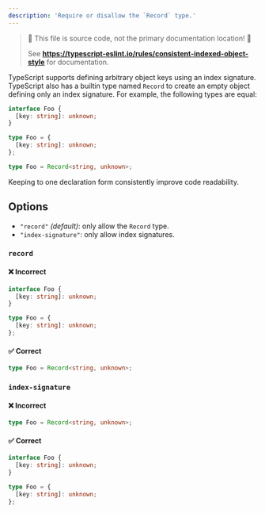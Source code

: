 ```yaml
---
description: 'Require or disallow the `Record` type.'
---
```


> 🛑 This file is source code, not the primary documentation location! 🛑
>
> See **https://typescript-eslint.io/rules/consistent-indexed-object-style** for documentation.

TypeScript supports defining arbitrary object keys using an index signature. TypeScript also has a builtin type named `Record` to create an empty object defining only an index signature. For example, the following types are equal:

```ts
interface Foo {
  [key: string]: unknown;
}

type Foo = {
  [key: string]: unknown;
};

type Foo = Record<string, unknown>;
```

Keeping to one declaration form consistently improve code readability.

## Options

- `"record"` _(default)_: only allow the `Record` type.
- `"index-signature"`: only allow index signatures.

### `record`

<!--tabs-->

#### ❌ Incorrect

```ts option='"record"'
interface Foo {
  [key: string]: unknown;
}

type Foo = {
  [key: string]: unknown;
};
```

#### ✅ Correct

```ts option='"record"'
type Foo = Record<string, unknown>;
```

### `index-signature`

<!--tabs-->

#### ❌ Incorrect

```ts option='"index-signature"'
type Foo = Record<string, unknown>;
```

#### ✅ Correct

```ts option='"index-signature"'
interface Foo {
  [key: string]: unknown;
}

type Foo = {
  [key: string]: unknown;
};
```
